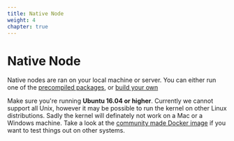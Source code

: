 ```yaml
---
title: Native Node
weight: 4
chapter: true
---
```


# Native Node

Native nodes are ran on your local machine or server. You can either run one of the [precompiled packages](#section-precompiled-packages), or [build your own](#section-build-your-own)

Make sure you're running **Ubuntu 16.04 or higher**. Currently we cannot support all Unix, however it may be possible to run the kernel on other Linux distributions. Sadly the kernel will definately not work on a Mac or a Windows machine. Take a look at the [community made Docker image](https://github.com/satran004/aion-fastvm-docker) if you want to test things out on other systems.